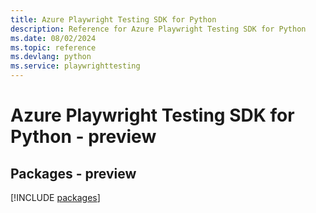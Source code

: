 ```yaml
---
title: Azure Playwright Testing SDK for Python
description: Reference for Azure Playwright Testing SDK for Python
ms.date: 08/02/2024
ms.topic: reference
ms.devlang: python
ms.service: playwrighttesting
---
```

# Azure Playwright Testing SDK for Python - preview
## Packages - preview
[!INCLUDE [packages](playwright-testing-index.md)]